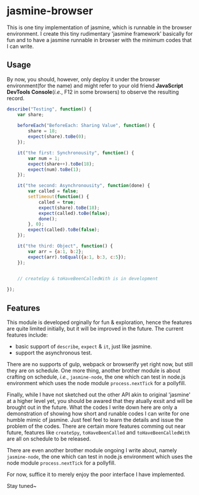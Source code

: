 # jasmine-browser

This is one tiny implementation of jasmine, which is runnable in the browser environment. I create this tiny rudimentary 'jasmine framework' basically for fun and to have a jasmine runnable in browser with the minimum codes that I can write.


## Usage
By now, you should, however, only deploy it under the browser environment(for the name) and might refer to your old friend **JavaScript DevTools Console**(*i.e.*, F12 in some browsers) to observe the resulting record.


```js
describe("Testing", function() {
	var share;
	
	beforeEach("BeforeEach: Sharing Value", function() {
		share = 18;
		expect(share).toBe(0);
	});

	it("the first: Synchronousity", function() {
		var num = 1;
		expect(share++).toBe(18);
		expect(num).toBe(1);
	});

	it("the second: Asynchronousity", function(done) {
		var called = false;
		setTimeout(function() {
			called = true;
			expect(share).toBe(18);
			expect(called).toBe(false);
			done();
		}, 0);
		expect(called).toBe(false);
	});

	it("the third: Object", function() {
		var arr = {a:1, b:2};
		expect(arr).toEqual({a:1, b:3, c:5});
	});
	

	// createSpy & toHaveBeenCalledWith is in development

});
```


## Features
This module is developed orginally for fun & exploration, hence the features are quite limited initially, but it will be improved in the future. The current features include: 

- basic support of `describe`, `expect` & `it`, just like jasmine. 
- support the asynchronous test.

 There are no supports of gulp, webpack or browserify yet right now, but still they are on schedule. One more thing, another brother module is about crafting on schedule, *i.e.*, `jasmine-node`, the one which can test in node.js environment which uses the node module  `process.nextTick` for a pollyfill. 


Finally, while I have not sketched out the other API akin to original 'jasmine' at a higher level yet, you should be awared that they atually exsit and will be brought out in the future. What the codes I write down here are only a demonstration of showing how short and runable codes I can write for one humble  mimic of jasmine. Just feel feel to learn the details and issue the problem of the codes. There are certain more features comming out near future, features like `createSpy`, `toHaveBeenCalled` and `toHaveBeenCalledWith` are all on schedule to be released. 

There are even another brother module ongoing I write about, namely `jasmine-node`, the one which can test in node.js environment which uses the node module  `process.nextTick` for a pollyfill. 

For now, suffice it to merely enjoy the poor interface I have implemented.

Stay tuned~

